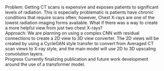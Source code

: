Problem:​ Getting CT scans is expensive and exposes patients to significant levels of radiation​. This is especially problematic is patients have chronic conditions that require scans often​; however, Chest X-rays are one of the lowest radiation imaging forms available​. What if there was a way to create a more helpful view from just two chest X-rays?​<br/> Approach:​ We are planning on using a complex CNN with residual connections to create a 2D view to 3D view converter​. The 2D views will be created by using a CycleGAN style transfer to convert from Averaged CT scan views to X-ray style, and the main model will use 2D to 3D upscaling convolution layers​.<br/> Progress​ Currently finalizing publication and future work development around the use of a transformer model.<br/> ​
